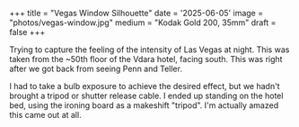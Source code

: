 +++
title = "Vegas Window Silhouette"
date = '2025-06-05'
image = "photos/vegas-window.jpg"
medium = "Kodak Gold 200, 35mm"
draft = false 
+++

Trying to capture the feeling of the intensity of Las Vegas at night. This was taken from the ~50th floor of the Vdara
hotel, facing south. This was right after we got back from seeing Penn and Teller.

I had to take a bulb exposure to achieve the desired effect, but we hadn't brought a tripod or shutter release cable. I
ended up standing on the hotel bed, using the ironing board as a makeshift "tripod". I'm actually amazed this came out
at all.

